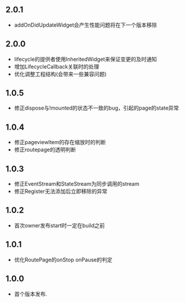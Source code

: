 ## 2.0.1

* addOnDidUpdateWidget会产生性能问题将在下一个版本移除

## 2.0.0

* lifecycle的提供者使用InheritedWidget来保证变更的及时通知
* 增加LifecycleCallback关联时的处理
* 优化调整工程结构(会带来一些兼容问题)

## 1.0.5

* 修正dispose与!mounted的状态不一致的bug，引起的page的state异常

## 1.0.4

* 修正pageviewItem的存在缩放时的判断
* 修正routepage的透明判断

## 1.0.3

* 修正EventStream和StateStream为同步调用的stream
* 修正Register无法添加后立即移除的异常

## 1.0.2

* 首次owner发布start时一定在build之前

## 1.0.1

* 优化RoutePage的onStop onPause的判定

## 1.0.0

* 首个版本发布.
